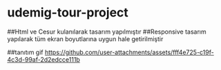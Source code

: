 # udemig-tour-project
##Html ve Cesur kulanılarak tasarım yapılmıştır
##Responsive tasarım yapılarak tüm ekran boyutlarına uygun hale getirilmiştir


##tanıtım gif
https://github.com/user-attachments/assets/fff4e725-c19f-4c3d-99af-2d2edcce111b




